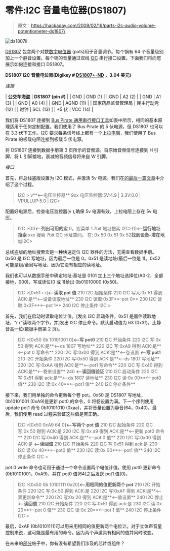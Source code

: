 # 零件:I2C 音量电位器(DS1807)

> 原文：<https://hackaday.com/2009/02/16/parts-i2c-audio-volume-potentiometer-ds1807/>

![ds1807ii](img/0e74ff8eee1557a3e5ed4d63c9e1ed56.png "ds1807ii")

[DS1807](http://www.maxim-ic.com/quick_view2.cfm/qv_pk/2782) 包含两个对数[数字电位器](http://en.wikipedia.org/wiki/Digitally_controlled_potentiometer) (pots)用于音量调节。每个锅有 64 个音量级别加上一个静音设置。每个锅的音量通过双线 [I2C](http://en.wikipedia.org/wiki/I2c) 串行接口设置。下面我们将向您展示如何连接和接口 DS1807。

**DS1807 I2C 音量电位器(Digikey # [DS1807+-ND](http://search.digikey.com/scripts/DkSearch/dksus.dll?Detail&name=DS1807%2B-ND) ，3.04 美元)**

*连接*

| **公交车海盗** | **DS1807 (pin #)** |
| GND | GND (1) |
| GND | A2 (2) |
| GND | A1 (3) |
| GND | A0 (4) |
| GND | AGND (11) |
| 国家药品监督管理局 | 民主行动党(12) |
| 时钟 | SCL (13) |
| +5 伏 | VCC (14) |

我们将 DS1807 连接到 [Bus Pirate 通用串行接口工具](http://hackaday.com/the-bus-pirate-universal-serial-interface/)如表中所示，相同的基本原理适用于任何定制配置。我们使用了 Bus Pirate 的 5 伏电源，但 DS1807 也可以在 3.3 伏下工作。I2C 要求每条信号线上都有一个[上拉电阻](http://en.wikipedia.org/wiki/Pull-up_resistor)，我们使用了 Bus Pirate 的板载电阻连接到板载 5 伏电源。

将 DS1807 连接到数据手册第 3 页所示的音频源。将原始音频信号连接到 H 引脚，将 L 引脚接地，衰减的音频信号将来自 W 引脚。

*接口*

首先，将总线盗版设置为 I2C 模式，并激活 5v 电源。我们在[的最后一篇文章](http://hackaday.com/2009/02/09/parts-ltc2631a-i2c-digital-to-analog-converter/)中介绍了这个过程。

> I2C > v**<–电压监控器**
> 9xx 电压监控器:5V:4.9 | 3.3V:0.0 | VPULLUP:5.0 |
> I2C>

配置好电源后，检查电压监控器(v ),确保 5v 电源有效，上拉电阻上存在 5v 电压。

> I2C >(0)**<–列出可用的宏**
> 0。宏菜单
> 1.7bit 地址搜索
> I2C>(1)**<–运行地址搜索**
> xxx 搜索 7bit I2C 地址空间。
> 在:
> 0x 50 0x 51 0x 52**找到设备–潜在地址**I2C>

总线盗版的地址搜索宏是一种快速定位 I2C 器件的方法，无需查看数据手册。0x50 是 I2C 写地址，因为最后一位是 0，0x51 是读地址(最后一位是 1)。0x52 可能是组/全局写地址，因为它没有相应的读地址。

我们也可以从数据手册中确定地址:基址是 0101 加上三个地址选择位(A0-2，全部接地，000)，写或读位(0 或 1)给出 0b01010000 (0x50)。

> I2C >[0x51 r r]**<–读取 pot 值**
> 210 I2C 起始条件
> 220 I2C 写入:0x 51 得到 ACK:是**<–设备读取地址**
> 230 I2C 读取:0x3F**–pot 0**
> 230 I2C 读取:0x3F**<–pot 1**
> 240 I2C 停止条件
> I2C >

首先，我们在启动时读取电位计值。[发出 I2C 启动条件，0x51 是器件读取地址，“r r”读取两个字节，并]发出 I2C 停止命令。默认启动值为 63 (0x3f)，比静音高一位(数据手册第 2 页)。

> I2C >[0x50 0b 10101001 0]**<–写 pot0**
> 210 I2C 开始条件
> 220 I2C 写:0x 50 得到 ACK:是**<–ds 1807 写地址**
> 220 I2C 写:0xA9 得到 ACK:是**<–pot 0 写命令**
> 220 I2C 写:0x00 得到 ACK:是**<–卷设置 **<–写 pot1**
> 210 I2C 开始条件
> 220 I2C 写:0x50 得到 ACK:是**<–ds 1807 写地址**
> 220 I2C 写:0xAA 得到 ACK:是**<–pot1 写命令**
> 220 I2C 写:0x40 得到 ACK:是**<–卷来设置**
> 240 **<–读回值验证**
> 210 I2C 启动条件
> 220 I2C 写:0x51 得到 ack:是**<–ds 1807 读地址**
> 230 I2C 读:0x 00**<–pot0 值**
> 230 I2C 读:0x 40**<–pot1 值**
> 240 I2C 停止条件**

接下来，我们用单独的命令更新每个卷 pot。0x50 是 DS1807 写地址，0b10101001 (0xA9)是更新 pot0 的命令，0 将卷设置为满。下一个序列使用 update pot1 命令 0b10101010 (0xaa)，并将音量设置为静音(64，0x40)。最后，我们使用 read 过程来验证这些值是否正确。

> I2C >[0x50 0xA9 64 0]**<–写两个 pot 值**
> 210 I2C 起始条件
> 220 I2C 写:0x 50 得到 ACK:是
> 220 I2C 写:0x a9 得到 ACK:是**<–更新 pot0 命令**
> 220 I2C 写:0x40 得到 ACK:是**<–pot 0 值**
> 220 I2C 写:0x00 得到 ACK:是 **<–读回值**
> 210 I2C 开始条件
> 220 I2C 写:0x51 得到 ack:是
> 230 I2C 读:0x 40**<–pot0 值**
> 230 I2C 读:0x 00**<–pot1 值**
> 240 I2C 停止条件
> I2C >

pot 0 write 命令也可用于通过一个命令设置两个电位计值。使用 pot0 更新命令(0b10101001，0xA9)，并在 pot0 值(64)之后发送 pot1 值(0)。

> I2C >[0x50 0b 10101111 0x20]**<–用相同的值更新两个 pot**
> 210 I2C 开始条件
> 220 I2C 写:0x 50 得到 ACK:是
> 220 I2C 写:0xAF 得到 ACK:是**<–双更新命令**
> 220 I2C 写:0x 20 得到 ACK:是**<–值设置**
> 240 I2C 停止 **<–读回值**
> 210 I2C 开始条件
> 220 I2C 写:0x51 得到 ack:是
> 230 I2C 读:0x 20**<–pot 0 值**
> 230 I2C 读:0x 20**<–pot 1 值**
> 240 I2C 停止条件
> I2C >

最后，0xAF (0b10101111)可以用来用相同的值更新两个电位计。对于立体声音量控制来说，这可能是最有用的命令，因为两个声道具有相同的值并同时改变。

在未来的[部分](http://hackaday.com/category/parts/)帖子中，你有没有希望我们涉及的芯片或组件？